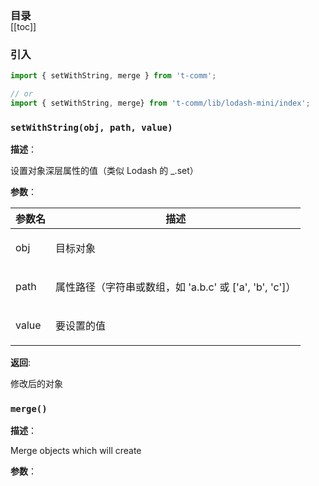 <h3 style="margin-bottom: -1rem;">目录</h3>

[[toc]]

<h3>引入</h3>

```ts
import { setWithString, merge } from 't-comm';

// or
import { setWithString, merge} from 't-comm/lib/lodash-mini/index';
```


### `setWithString(obj, path, value)` 


**描述**：<p>设置对象深层属性的值（类似 Lodash 的 _.set）</p>

**参数**：


| 参数名 | 描述 |
| --- | --- |
| obj | <p>目标对象</p> |
| path | <p>属性路径（字符串或数组，如 'a.b.c' 或 ['a', 'b', 'c']）</p> |
| value | <p>要设置的值</p> |

**返回**: <p>修改后的对象</p>

<a name="merge"></a>

### `merge()` 


**描述**：<p>Merge objects which will create</p>

**参数**：



